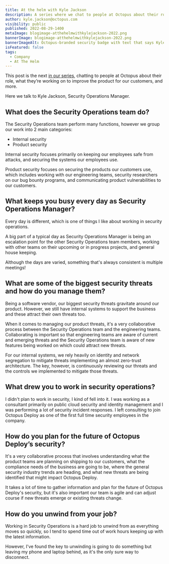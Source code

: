 ```yaml
---
title: At the helm with Kyle Jackson
description: A series where we chat to people at Octopus about their role, what they’re working on to improve the product, and more. Hear from Kyle Jackson, Security Operations Manager.
author: kyle.jackson@octopus.com
visibility: public
published: 2022-08-29-1400
metaImage: blogimage-atthehelmwithkylejackson-2022.png
bannerImage: blogimage-atthehelmwithkylejackson-2022.png
bannerImageAlt: Octopus-branded security badge with text that says Kyle Jackson, Security Operations Manager, above the silhouette of a man.
isFeatured: false
tags: 
  - Company
  - At The Helm
---
```


This post is the next [in our series](https://octopus.com/blog/tag/At%20The%20Helm), chatting to people at Octopus about their role, what they’re working on to improve the product for our customers, and more.

Here we talk to Kyle Jackson, Security Operations Manager.

## What does the Security Operations team do?

The Security Operations team perform many functions, however we group our work into 2 main categories:

- Internal security
- Product security

Internal security focuses primarily on keeping our employees safe from attacks, and securing the systems our employees use. 

Product security focuses on securing the products our customers use, which includes working with our engineering teams, security researchers on our bug bounty programs, and communicating product vulnerabilities to our customers.

## What keeps you busy every day as Security Operations Manager?

Every day is different, which is one of things I like about working in security operations.

A big part of a typical day as Security Operations Manager is being an escalation point for the other Security Operations team members, working with other teams on their upcoming or in progress projects, and general house keeping.

Although the days are varied, something that's always consistent is multiple meetings!

## What are some of the biggest security threats and how do you manage them?

Being a software vendor, our biggest security threats gravitate around our product. However, we still have internal systems to support the business and these attract their own threats too.

When it comes to managing our product threats, it's a very collaborative process between the Security Operations team and the engineering teams. Collaborating is important so that engineering teams are aware of current and emerging threats and the Security Operations team is aware of new features being worked on which could attract new threats.

For our internal systems, we rely heavily on identity and network segregation to mitigate threats implementing an almost zero-trust architecture. The key, however, is continuously reviewing our threats and the controls we implemented to mitigate those threats.

## What drew you to work in security operations?

I didn't plan to work in security, I kind of fell into it. I was working as a consultant primarily on public cloud security and identity management and I was performing a lot of security incident responses. I left consulting to join Octopus Deploy as one of the first full time security employees in the company.

## How do you plan for the future of Octopus Deploy’s security?

It's a very collaborative process that involves understanding what the product teams are planning on shipping to our customers, what the compliance needs of the business are going to be, where the general security industry trends are heading, and what new threats are being identified that might impact Octopus Deploy.

It takes a lot of time to gather information and plan for the future of Octopus Deploy's security, but it's also important our team is agile and can adjust course if new threats emerge or existing threats change.

## How do you unwind from your job?

Working in Security Operations is a hard job to unwind from as everything moves so quickly, so I tend to spend time out of work hours keeping up with the latest information.

However, I've found the key to unwinding is going to do something but leaving my phone and laptop behind, as it's the only sure way to disconnect.